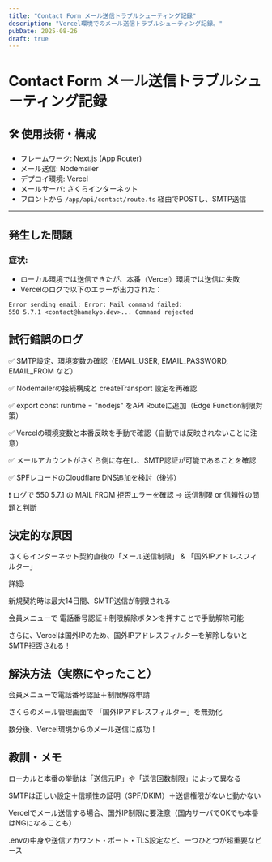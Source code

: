 ```yaml
---
title: "Contact Form メール送信トラブルシューティング記録"
description: "Vercel環境でのメール送信トラブルシューティング記録。"
pubDate: 2025-08-26
draft: true
---
```


# Contact Form メール送信トラブルシューティング記録

## 🛠 使用技術・構成

- フレームワーク: Next.js (App Router)
- メール送信: Nodemailer
- デプロイ環境: Vercel
- メールサーバ: さくらインターネット
- フロントから `/app/api/contact/route.ts` 経由でPOSTし、SMTP送信

---

## 発生した問題

### 症状:
- ローカル環境では送信できたが、本番（Vercel）環境では送信に失敗
- Vercelのログで以下のエラーが出力された：

```txt
Error sending email: Error: Mail command failed: 
550 5.7.1 <contact@hamakyo.dev>... Command rejected
```

## 試行錯誤のログ

✅ SMTP設定、環境変数の確認（EMAIL_USER, EMAIL_PASSWORD, EMAIL_FROM など）

✅ Nodemailerの接続構成と createTransport 設定を再確認

✅ export const runtime = "nodejs" をAPI Routeに追加（Edge Function制限対策）

✅ Vercelの環境変数と本番反映を手動で確認（自動では反映されないことに注意）

✅ メールアカウントがさくら側に存在し、SMTP認証が可能であることを確認

✅ SPFレコードのCloudflare DNS追加を検討（後述）

❗ ログで 550 5.7.1 の MAIL FROM 拒否エラーを確認 → 送信制限 or 信頼性の問題と判断

##  決定的な原因

さくらインターネット契約直後の「メール送信制限」 & 「国外IPアドレスフィルター」

詳細:

新規契約時は最大14日間、SMTP送信が制限される

会員メニューで 電話番号認証＋制限解除ボタンを押すことで手動解除可能

さらに、Vercelは国外IPのため、国外IPアドレスフィルターを解除しないとSMTP拒否される！

## 解決方法（実際にやったこと）

 会員メニューで電話番号認証＋制限解除申請

 さくらのメール管理画面で 「国外IPアドレスフィルター」を無効化

 数分後、Vercel環境からのメール送信に成功！

## 教訓・メモ

ローカルと本番の挙動は「送信元IP」や「送信回数制限」によって異なる

SMTPは正しい設定＋信頼性の証明（SPF/DKIM）＋送信権限がないと動かない

Vercelでメール送信する場合、国外IP制限に要注意（国内サーバでOKでも本番はNGになることも）

.envの中身や送信アカウント・ポート・TLS設定など、一つひとつが超重要なピース
